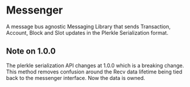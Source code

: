 # Messenger

A message bus agnostic Messaging Library that sends Transaction, Account, Block and Slot updates in the Plerkle Serialization format.

## Note on 1.0.0

The plerkle serialization API changes at 1.0.0 which is a breaking change.
This method removes confusion around the Recv data lifetime being tied back to the messenger interface. Now the data is owned.
